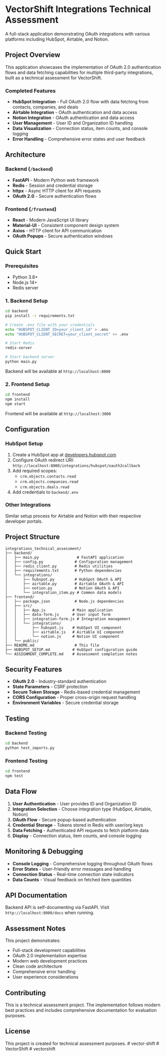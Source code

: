 # VectorShift Integrations Technical Assessment

A full-stack application demonstrating OAuth integrations with various platforms including HubSpot, Airtable, and Notion.

## Project Overview

This application showcases the implementation of OAuth 2.0 authentication flows and data fetching capabilities for multiple third-party integrations, built as a technical assessment for VectorShift.

### Completed Features

- **HubSpot Integration** - Full OAuth 2.0 flow with data fetching from contacts, companies, and deals
- **Airtable Integration** - OAuth authentication and data access
- **Notion Integration** - OAuth authentication and data access
- **User Management** - User ID and Organization ID handling
- **Data Visualization** - Connection status, item counts, and console logging
- **Error Handling** - Comprehensive error states and user feedback

## Architecture

### Backend (`/backend`)
- **FastAPI** - Modern Python web framework
- **Redis** - Session and credential storage
- **httpx** - Async HTTP client for API requests
- **OAuth 2.0** - Secure authentication flows

### Frontend (`/frontend`)
- **React** - Modern JavaScript UI library
- **Material-UI** - Consistent component design system
- **Axios** - HTTP client for API communication
- **OAuth Popups** - Secure authentication windows

## Quick Start

### Prerequisites
- Python 3.8+
- Node.js 14+
- Redis server

### 1. Backend Setup

```bash
cd backend
pip install -r requirements.txt

# Create .env file with your credentials
echo "HUBSPOT_CLIENT_ID=your_client_id" > .env
echo "HUBSPOT_CLIENT_SECRET=your_client_secret" >> .env

# Start Redis
redis-server

# Start backend server
python main.py
```

Backend will be available at `http://localhost:8000`

### 2. Frontend Setup

```bash
cd frontend
npm install
npm start
```

Frontend will be available at `http://localhost:3000`

## Configuration

### HubSpot Setup
1. Create a HubSpot app at [developers.hubspot.com](https://developers.hubspot.com)
2. Configure OAuth redirect URI: `http://localhost:8000/integrations/hubspot/oauth2callback`
3. Add required scopes:
   - `crm.objects.contacts.read`
   - `crm.objects.companies.read`
   - `crm.objects.deals.read`
4. Add credentials to `backend/.env`

### Other Integrations
Similar setup process for Airtable and Notion with their respective developer portals.

## Project Structure

```
integrations_technical_assessment/
├── backend/
│   ├── main.py                 # FastAPI application
│   ├── config.py              # Configuration management
│   ├── redis_client.py        # Redis utilities
│   ├── requirements.txt       # Python dependencies
│   └── integrations/
│       ├── hubspot.py         # HubSpot OAuth & API
│       ├── airtable.py        # Airtable OAuth & API
│       ├── notion.py          # Notion OAuth & API
│       └── integration_item.py # Common data models
├── frontend/
│   ├── package.json           # Node.js dependencies
│   ├── src/
│   │   ├── App.js            # Main application
│   │   ├── data-form.js      # User input form
│   │   ├── integration-form.js # Integration management
│   │   └── integrations/
│   │       ├── hubspot.js    # HubSpot UI component
│   │       ├── airtable.js   # Airtable UI component
│   │       └── notion.js     # Notion UI component
│   └── public/
├── README.md                  # This file
├── HUBSPOT_SETUP.md          # HubSpot configuration guide
└── ASSIGNMENT_COMPLETE.md    # Assessment completion notes
```

## Security Features

- **OAuth 2.0** - Industry-standard authentication
- **State Parameters** - CSRF protection
- **Secure Token Storage** - Redis-based credential management
- **CORS Configuration** - Proper cross-origin request handling
- **Environment Variables** - Secure credential storage

## Testing

### Backend Testing
```bash
cd backend
python test_imports.py
```

### Frontend Testing
```bash
cd frontend
npm test
```

## Data Flow

1. **User Authentication** - User provides ID and Organization ID
2. **Integration Selection** - Choose integration type (HubSpot, Airtable, Notion)
3. **OAuth Flow** - Secure popup-based authentication
4. **Credential Storage** - Tokens stored in Redis with user/org keys
5. **Data Fetching** - Authenticated API requests to fetch platform data
6. **Display** - Connection status, item counts, and console logging

## Monitoring & Debugging

- **Console Logging** - Comprehensive logging throughout OAuth flows
- **Error States** - User-friendly error messages and handling
- **Connection Status** - Real-time connection state indicators
- **Data Counts** - Visual feedback on fetched item quantities

## API Documentation

Backend API is self-documenting via FastAPI. Visit `http://localhost:8000/docs` when running.

## Assessment Notes

This project demonstrates:
- Full-stack development capabilities
- OAuth 2.0 implementation expertise
- Modern web development practices
- Clean code architecture
- Comprehensive error handling
- User experience considerations

## Contributing

This is a technical assessment project. The implementation follows modern best practices and includes comprehensive documentation for evaluation purposes.

## License

This project is created for technical assessment purposes.
#   v e c t o r - s h i f t  
 #   V e c t o r S h i f t  
 #   v e c t o r s h i f t  
 